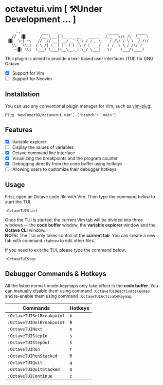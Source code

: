 # octavetui.vim [ ⚒Under Development ... ]
```
    _--`_        ___     _                     _____        _____
  _//  |█|      /___\___| |_ __ ___   _____   /__   \/\ /\  \_   \
 |█|  \─| ─┐   //  // __| __/ _` \ \ / / _ \    / /\/ / \ \  / /\/
   \\ _`\\||  / \_/| (__| || (_| |\ V |  __/   / /  \ \_/ /\/ /_
   `-|█| \\|  \___/ \___|\__\__,_| \_/ \___|   \/    \___/\____/
```

This plugin is aimed to provide a text-based user interfaces (TUI) for GNU Octave.

- [x] Support for Vim
- [ ] Support for Neovim

## Installation
You can use any conventional plugin manager for Vim, such as [vim-plug](https://github.com/junegunn/vim-plug):
```vim
Plug 'NewComer00/octavetui.vim', {'branch': 'main'}
```

## Features
- [x] Variable explorer
- [ ] Display the values of variables
- [x] Octave command line interface
- [x] Visualizing the breakpoints and the program counter
- [x] Debugging directly from the code buffer using hotkeys
- [ ] Allowing users to customize their debugger hotkeys

## Usage
Frist, open an Octave code file with Vim. Then type the command below to start the TUI.
```vim
:OctaveTUIStart
```

Once the TUI is started, the current Vim tab will be divided into three windows -- the **code buffer** window, the **variable explorer** window and the **Octave CLI** window.  
**NOTE:** The TUI only takes control of the **current tab**. You can create a new tab with command `:tabnew` to edit other files.

If you need to exit the TUI, please type the command below.
```vim
:OctaveTUIStop
```

## Debugger Commands & Hotkeys
All the listed normal-mode-keymaps only take effect in the **code buffer**. You can manually disable them using command `:OctaveTUIDeactivateKeymap` and re-enable them using command `:OctaveTUIActivateKeymap`.

Commands                  | Hotkeys
--------------------------|--------
`:OctaveTUISetBreakpoint` | `b`
`:OctaveTUIDelBreakpoint` | `B`
`:OctaveTUINext`          | `n`
`:OctaveTUIStepIn`        | `s`
`:OctaveTUIStepOut`       | `S`
`:OctaveTUIRun`           | `r`
`:OctaveTUIRunStacked`    | `R`
`:OctaveTUIQuit`          | `q`
`:OctaveTUIQuitStacked`   | `Q`
`:OctaveTUIContinue`      | `c`
